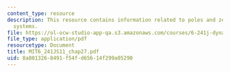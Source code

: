 ```yaml
---
content_type: resource
description: This resource contains information related to poles and zeros of MIMO
  systems.
file: https://ol-ocw-studio-app-qa.s3.amazonaws.com/courses/6-241j-dynamic-systems-and-control-spring-2011/8a8013268491f54fd65614f299a05290_MIT6_241JS11_chap27.pdf
file_type: application/pdf
resourcetype: Document
title: MIT6_241JS11_chap27.pdf
uid: 8a801326-8491-f54f-d656-14f299a05290
---
```

